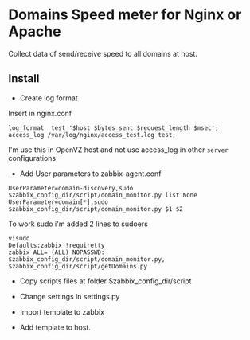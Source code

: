 # Domains Speed meter for Nginx or Apache

Collect data of send/receive speed to all domains at host.

## Install

* Create log format

Insert in nginx.conf

```
log_format  test '$host $bytes_sent $request_length $msec';
access_log /var/log/nginx/access_test.log test;
```
I'm use this in OpenVZ host and not use access_log in other `server` configurations

* Add User parameters to zabbix-agent.conf

```
UserParameter=domain-discovery,sudo $zabbix_config_dir/script/domain_monitor.py list None
UserParameter=domain[*],sudo $zabbix_config_dir/script/domain_monitor.py $1 $2
```

To work sudo i'm added 2 lines to sudoers

```
visudo
Defaults:zabbix !requiretty
zabbix ALL= (ALL) NOPASSWD: $zabbix_config_dir/script/domain_monitor.py, $zabbix_config_dir/script/getDomains.py
```

* Copy scripts files at folder $zabbix_config_dir/script

* Change settings in settings.py

* Import template to zabbix

* Add template to host.